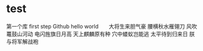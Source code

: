 # test
第一个库
first step Github
hello world
      
大将生来胆气豪
腰横秋水雁翎刀
风吹鼍鼓山河动
电闪旌旗日月高
天上麒麟原有种
穴中蝼蚁岂能逃
太平待到归来日
朕与将军解战袍
